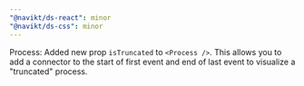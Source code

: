 ```yaml
---
"@navikt/ds-react": minor
"@navikt/ds-css": minor
---
```


Process: Added new prop `isTruncated` to `<Process />`. This allows you to add a connector to the start of first event and end of last event to visualize a "truncated" process.

